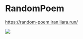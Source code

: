 # RandomPoem

https://random-poem.iran.liara.run/

<img src="https://random-poem.iran.liara.run/photos">
